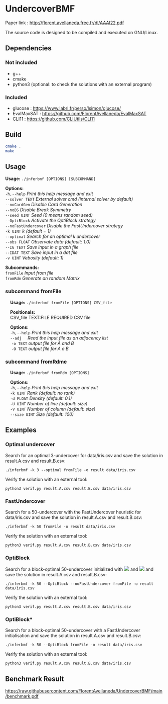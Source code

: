 # UndercoverBMF

Paper link : http://florent.avellaneda.free.fr/dl/AAAI22.pdf

The source code is designed to be compiled and executed on GNU/Linux.


## Dependencies

### Not included
- g++
- cmake
- python3 (optional: to check the solutions with an external program)

### Included
- glucose : https://www.labri.fr/perso/lsimon/glucose/
- EvalMaxSAT : https://github.com/FlorentAvellaneda/EvalMaxSAT
- CLI11 : https://github.com/CLIUtils/CLI11



## Build

```bash
cmake .
make
```


## Usage

**Usage:** `./inferbmf [OPTIONS] [SUBCOMMAND]`  

**Options:**  
  `-h,--help`            *Print this help message and exit*  
  `--solver TEXT`        *External solver cmd (internal solver by default)*  
  `--noCardGen`            *Disable Card Generation*  
  `--noBS`                *Disable Break Symmetry*  
  `--seed UINT`            *Seed (0 means random seed)*  
  `--OptiBlock`            *Activate the OptiBlock strategy*  
  `--noFastUndercover`    *Disable the FastUndercover strategy*  
  `-k UINT`                *k (default = 1)*  
  `--optimal`            *Search for an optimal k undercover*  
  `--obs FLOAT`            *Observate data (default: 1.0)*  
  `--IG TEXT`            *Save input in a graph file*  
  `--IDAT TEXT`            *Save input in a dat file*  
  `-v UINT`                *Vebosity (default: 1)*  

**Subcommands:**  
  `fromFile`                        *Input from file*  
  `fromRdm`                       *Generate an random Matrix*  

### subcommand fromFile

    **Usage:**  `./inferbmf fromFile [OPTIONS] CSV_file`  

    **Positionals:**  
      CSV_file TEXT:FILE REQUIRED CSV file  

    **Options:**  
      `-h,--help`                    *Print this help message and exit*  
      `--adj`                           *Read the input file as an adjacency list*  
      `-o TEXT`                      *output file for A and B*  
      `-O TEXT`                     *output file for A o B*  

### subcommand fromRdme

    **Usage:** `./inferbmf fromRdm [OPTIONS]`  

    **Options:**  
      `-h,--help`                   *Print this help message and exit*  
      `-k UINT`                     *Rank (default: no rank)*  
      `-d FLOAT`                  *Density (default: 0.1)*  
      `-U UINT`                    *Number of line (default: size)*  
      `-V UINT`                     *Number of column (default: size)*  
      `--size UINT`               *Size (default: 100)*   

## Examples

### Optimal undercover

Search for an optimal 3-undercover for data/iris.csv and save the solution in result.A.csv and result.B.csv:

`./inferbmf -k 3 --optimal fromFile -o result data/iris.csv`

Verify the solution with an external tool:

`python3 verif.py result.A.csv result.B.csv data/iris.csv`

### FastUndercover

Search for a 50-undercover with the FastUndercover heuristic for data/iris.csv and save the solution in result.A.csv and result.B.csv:

 `./inferbmf -k 50 fromFile -o result data/iris.csv`

Verify the solution with an external tool:

`python3 verif.py result.A.csv result.B.csv data/iris.csv`

### OptiBlock

Search for a block-optimal 50-undercover initialized with <img src="https://render.githubusercontent.com/render/math?math=\bbox[white]{\{0\}^{m \times k}}"> and <img src="https://render.githubusercontent.com/render/math?math=\bbox[white]{\{0\}^{k \times n}}"> and save the solution in result.A.csv and result.B.csv:

`./inferbmf -k 50 --OptiBlock --noFastUndercover fromFile -o result data/iris.csv`

Verify the solution with an external tool:

`python3 verif.py result.A.csv result.B.csv data/iris.csv`

### OptiBlock*

Search for a block-optimal 50-undercover with a FastUndercover initialisation and save the solution in result.A.csv and result.B.csv:

`./inferbmf -k 50 --OptiBlock fromFile -o result data/iris.csv`

Verify the solution with an external tool:

`python3 verif.py result.A.csv result.B.csv data/iris.csv`

## Benchmark Result

https://raw.githubusercontent.com/FlorentAvellaneda/UndercoverBMF/main/benchmark.pdf

